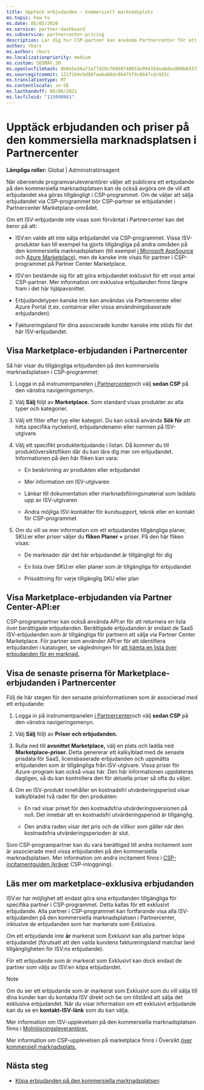 ```yaml
---
title: Upptäck erbjudanden – kommersiell marknadsplats
ms.topic: how-to
ms.date: 05/05/2020
ms.service: partner-dashboard
ms.subservice: partnercenter-pricing
description: Lär dig hur CSP-partner kan använda Partnercenter för att visa eller söka på marknadsplatsen efter SaaS-erbjudanden eller priser från oberoende programvaruleverantörer (ISV).
author: rbars
ms.author: rbars
ms.localizationpriority: medium
ms.custom: SEOMAY.20
ms.openlocfilehash: 0b0e5e56a73a77d20c70468740653e99419dea6dea900b043730ed9a4524d85b
ms.sourcegitcommit: 121f1b9cbd88faeba60dc9b475f9c0647cdc933c
ms.translationtype: MT
ms.contentlocale: sv-SE
ms.lasthandoff: 08/06/2021
ms.locfileid: "115690961"
---
```

# <a name="discover-offers-and-pricing-in-partner-center-commercial-marketplace"></a>Upptäck erbjudanden och priser på den kommersiella marknadsplatsen i Partnercenter

**Lämpliga roller:** Global | Administratörsagent

När oberoende programvaruleverantörer väljer att publicera ett erbjudande på den kommersiella marknadsplatsen kan de också avgöra om de vill att erbjudandet ska göras tillgängligt i CSP-programmet. Om de väljer att sälja erbjudandet via CSP-programmet bör CSP-partner se erbjudandet i Partnercenter Marketplace-området.

Om ett ISV-erbjudande inte visas som förväntat i Partnercenter kan det beror på att:

- ISV:en valde att inte sälja erbjudandet via CSP-programmet. Vissa ISV-produkter kan till exempel ha gjorts tillgängliga på andra områden på den kommersiella marknadsplatsen (till exempel [i Microsoft AppSource](https://appsource.microsoft.com/) och [Azure Marketplace](https://azuremarketplace.microsoft.com/)), men de kanske inte visas för partner i CSP-programmet på Partner Center Marketplace.

- ISV:en bestämde sig för att göra erbjudandet exklusivt för ett visst antal CSP-partner. Mer information om exklusiva erbjudanden finns längre fram i det här hjälpavsnittet.

- Erbjudandetypen kanske inte kan användas via Partnercenter eller Azure Portal (t.ex. containrar eller vissa användningsbaserade erbjudanden).

- Faktureringsland för dina associerade kunder kanske inte stöds för det här ISV-erbjudandet.

## <a name="view-marketplace-offers-in-partner-center"></a>Visa Marketplace-erbjudanden i Partnercenter

Så här visar du tillgängliga erbjudanden på den kommersiella marknadsplatsen i CSP-programmet:

1. Logga in på instrumentpanelen [i Partnercenter](https://partner.microsoft.com/dashboard)och välj **sedan CSP** på den vänstra navigeringsmenyn.

2. Välj **Sälj** följt av **Marketplace.** Som standard visas produkter av alla typer och kategorier.

3. Välj ett filter efter typ eller kategori. Du kan också använda **Sök för** att hitta specifika nyckelord, erbjudandenamn eller namnen på ISV-utgivare.

4. Välj ett specifikt produkterbjudande i listan. Då kommer du till produktöversiktsfliken där du kan lära dig mer om erbjudandet. Informationen på den här fliken kan vara: 

    - En beskrivning av produkten eller erbjudandet

    - Mer information om ISV-utgivaren

    - Länkar till dokumentation eller marknadsföringsmaterial som laddats upp av ISV-utgivaren

    - Andra möjliga ISV-kontakter för kundsupport, teknik eller en kontakt för CSP-programmet

5. Om du vill se mer information om ett erbjudandes tillgängliga planer, SKU:er eller priser väljer du **fliken Planer +** priser. På den här fliken visas:

    - De marknader där det här erbjudandet är tillgängligt för dig

    - En lista över SKU:er eller planer som är tillgängliga för erbjudandet

    - Prissättning för varje tillgänglig SKU eller plan

## <a name="view-marketplace-offers-via-partner-center-apis"></a>Visa Marketplace-erbjudanden via Partner Center-API:er

CSP-programpartner kan också använda API:er för att returnera en lista över berättigade erbjudanden. Berättigade erbjudanden är endast de SaaS ISV-erbjudanden som är tillgängliga för partnern att sälja via Partner Center Marketplace. För partner som använder API:er för att identifiera erbjudanden i katalogen, se vägledningen för [att hämta en lista över erbjudanden för en marknad.](/partner-center/develop/create-subscription-azure-marketplace-products#get-a-list-of-offers-for-a-market)

## <a name="view-the-latest-marketplace-offer-pricing-in-partner-center"></a>Visa de senaste priserna för Marketplace-erbjudanden i Partnercenter

Följ de här stegen för den senaste prisinformationen som är associerad med ett erbjudande:

1. Logga in på instrumentpanelen [i Partnercenter](https://partner.microsoft.com/dashboard)och välj **sedan CSP** på den vänstra navigeringsmenyn.

2. Välj **Sälj** följt av **Priser och erbjudanden.**

3. Rulla ned till **avsnittet Marketplace,** välj en plats och ladda ned **Marketplace-priser.** Detta genererar ett kalkylblad med de senaste prisdata för SaaS, licensbaserade erbjudanden och uppmätta erbjudanden som är tillgängliga från ISV-utgivare. Vissa priser för Azure-program kan också visas här. Den här informationen uppdateras dagligen, så du kan kontrollera den för aktuella priser så ofta du väljer.

4. Om en ISV-produkt innehåller en kostnadsfri utvärderingsperiod visar kalkylbladet två rader för den produkten:

    - En rad visar priset för den kostnadsfria utvärderingsversionen på noll. Det innebär att en kostnadsfri utvärderingsperiod är tillgänglig.

    - Den andra raden visar det pris och de villkor som gäller när den kostnadsfria utvärderingsperioden är slut.

Som CSP-programpartner kan du vara berättigad till andra incitament som är associerade med vissa erbjudanden på den kommersiella marknadsplatsen. Mer information om andra incitament finns i [CSP-incitamentguiden (kräver](https://aka.ms/partnerincentives) CSP-inloggning).

## <a name="learn-about-marketplace-exclusive-offers"></a>Läs mer om marketplace-exklusiva erbjudanden

ISV:er har möjlighet att endast göra sina erbjudanden tillgängliga för specifika partner i CSP-programmet. Detta kallas för ett exklusivt erbjudande. Alla partner i CSP-programmet kan fortfarande visa alla ISV-erbjudanden på den kommersiella marknadsplatsen i Partnercenter, inklusive de erbjudanden som har markerats som Exklusiva.

Om ett erbjudande inte **är** markerat som Exklusivt kan alla partner köpa erbjudandet (förutsatt att den valda kundens faktureringsland matchar land tillgängligheten för ISV:ns erbjudande).

För ett erbjudande som är markerat som Exklusivt kan dock endast de partner som väljs av ISV:en köpa erbjudandet.

> [!NOTE]
> Om du ser ett erbjudande som är markerat som Exklusivt som du vill sälja till dina kunder kan du kontakta ISV direkt och be om tillstånd att sälja det exklusiva erbjudandet. När du visar information om ett exklusivt erbjudande kan du se en **kontakt-ISV-länk** som du kan välja.

Mer information om ISV-upplevelsen på den kommersiella marknadsplatsen finns i [Molnlösningsleverantörer.](/azure/marketplace/cloud-solution-providers)

Mer information om CSP-upplevelsen på marketplace finns i Översikt [över kommersiell marknadsplats.](csp-commercial-marketplace-overview.md)

## <a name="next-steps"></a>Nästa steg

- [Köpa erbjudanden på den kommersiella marknadsplatsen](csp-commercial-marketplace-purchase.md)